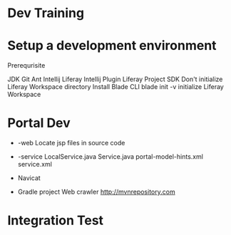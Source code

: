 # Dev Training

# Setup a development environment

Prerequrisite

JDK
Git
Ant
Intellij
Liferay Intellij Plugin
Liferay Project SDK
 Don't initialize Liferay Workspace directory
 Install Blade CLI
blade init -v   initialize Liferay Workspace


# Portal Dev
  * -web 
    Locate jsp files in source code
  
  * -service
    LocalService.java 
    Service.java
    portal-model-hints.xml
    service.xml
    
  * Navicat
  
  * Gradle project
    Web crawler
    http://mvnrepository.com
# Integration Test
